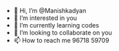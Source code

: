 - 👋 Hi, I’m @Manishkadyan
- 👀 I’m interested in you
- 🌱 I’m currently learning codes
- 💞️ I’m looking to collaborate on you
- 📫 How to reach me 96718 59709 

<!---
Manishkadyan/Manishkadyan is a ✨ special ✨ repository because its `README.md` (this file) appears on your GitHub profile.
You can click the Preview link to take a look at me
